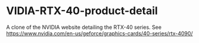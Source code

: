 # VIDIA-RTX-40-product-detail
A clone of the NVIDIA website detailing the RTX-40 series. See https://www.nvidia.com/en-us/geforce/graphics-cards/40-series/rtx-4090/
